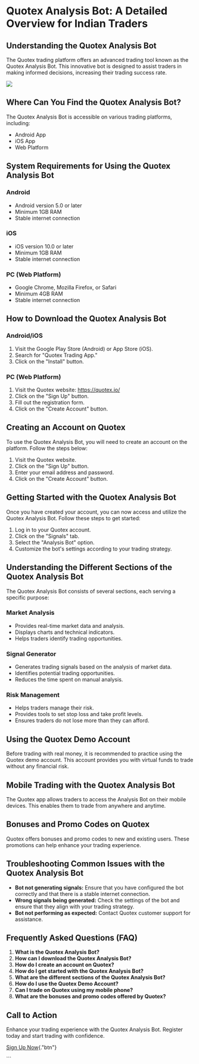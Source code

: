 # Quotex Analysis Bot: A Detailed Overview for Indian Traders

## Understanding the Quotex Analysis Bot

The Quotex trading platform offers an advanced trading tool known as the
Quotex Analysis Bot. This innovative bot is designed to assist traders
in making informed decisions, increasing their trading success rate.

[![](https://static.quotex.io/files/4_en/300_250.jpg)](https://traff.sbs/brokerqxlid)

## Where Can You Find the Quotex Analysis Bot?

The Quotex Analysis Bot is accessible on various trading platforms,
including:

-   Android App
-   iOS App
-   Web Platform

## System Requirements for Using the Quotex Analysis Bot

### Android

-   Android version 5.0 or later
-   Minimum 1GB RAM
-   Stable internet connection

### iOS

-   iOS version 10.0 or later
-   Minimum 1GB RAM
-   Stable internet connection

### PC (Web Platform)

-   Google Chrome, Mozilla Firefox, or Safari
-   Minimum 4GB RAM
-   Stable internet connection

## How to Download the Quotex Analysis Bot

### Android/iOS

1.  Visit the Google Play Store (Android) or App Store (iOS).
2.  Search for "Quotex Trading App."
3.  Click on the "Install" button.

### PC (Web Platform)

1.  Visit the Quotex website: https://quotex.io/
2.  Click on the "Sign Up" button.
3.  Fill out the registration form.
4.  Click on the "Create Account" button.

## Creating an Account on Quotex

To use the Quotex Analysis Bot, you will need to create an account on
the platform. Follow the steps below:

1.  Visit the Quotex website.
2.  Click on the "Sign Up" button.
3.  Enter your email address and password.
4.  Click on the "Create Account" button.

## Getting Started with the Quotex Analysis Bot

Once you have created your account, you can now access and utilize the
Quotex Analysis Bot. Follow these steps to get started:

1.  Log in to your Quotex account.
2.  Click on the "Signals" tab.
3.  Select the "Analysis Bot" option.
4.  Customize the bot\'s settings according to your trading strategy.

## Understanding the Different Sections of the Quotex Analysis Bot

The Quotex Analysis Bot consists of several sections, each serving a
specific purpose:

### Market Analysis

-   Provides real-time market data and analysis.
-   Displays charts and technical indicators.
-   Helps traders identify trading opportunities.

### Signal Generator

-   Generates trading signals based on the analysis of market data.
-   Identifies potential trading opportunities.
-   Reduces the time spent on manual analysis.

### Risk Management

-   Helps traders manage their risk.
-   Provides tools to set stop loss and take profit levels.
-   Ensures traders do not lose more than they can afford.

## Using the Quotex Demo Account

Before trading with real money, it is recommended to practice using the
Quotex demo account. This account provides you with virtual funds to
trade without any financial risk.

## Mobile Trading with the Quotex Analysis Bot

The Quotex app allows traders to access the Analysis Bot on their mobile
devices. This enables them to trade from anywhere and anytime.

## Bonuses and Promo Codes on Quotex

Quotex offers bonuses and promo codes to new and existing users. These
promotions can help enhance your trading experience.

## Troubleshooting Common Issues with the Quotex Analysis Bot

-   **Bot not generating signals:** Ensure that you have configured the
    bot correctly and that there is a stable internet connection.
-   **Wrong signals being generated:** Check the settings of the bot and
    ensure that they align with your trading strategy.
-   **Bot not performing as expected:** Contact Quotex customer support
    for assistance.

## Frequently Asked Questions (FAQ)

1.  **What is the Quotex Analysis Bot?**
2.  **How can I download the Quotex Analysis Bot?**
3.  **How do I create an account on Quotex?**
4.  **How do I get started with the Quotex Analysis Bot?**
5.  **What are the different sections of the Quotex Analysis Bot?**
6.  **How do I use the Quotex Demo Account?**
7.  **Can I trade on Quotex using my mobile phone?**
8.  **What are the bonuses and promo codes offered by Quotex?**

## Call to Action

Enhance your trading experience with the Quotex Analysis Bot. Register
today and start trading with confidence.

[Sign Up Now](\%22https://traff.sbs/brokerqxlid\%22){."btn"}

\`\`\`

